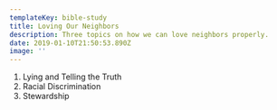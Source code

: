 ```yaml
---
templateKey: bible-study
title: Loving Our Neighbors
description: Three topics on how we can love neighbors properly.
date: 2019-01-10T21:50:53.890Z
image: ''
---
```

1. Lying and Telling the Truth
2. Racial Discrimination
3. Stewardship
